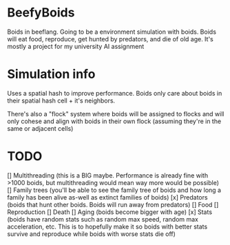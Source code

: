 # BeefyBoids
Boids in beeflang. Going to be a environment simulation with boids. Boids will eat food, reproduce, get hunted by predators, and die of old age. It's mostly a project for my university AI assignment 

# Simulation info
Uses a spatial hash to improve performance. Boids only care about boids in their spatial hash cell + it's neighbors. 

There's also a "flock" system where boids will be assigned to flocks and will only cohese and align with boids in their own flock (assuming they're in the same or adjacent cells)


# TODO

[] Multithreading (this is a BIG maybe. Performance is already fine with >1000 boids, but multithreading would mean way more would be possible)
[] Family trees (you'll be able to see the family tree of boids and how long a family has been alive as-well as extinct families of boids)
[x] Predators (boids that hunt other boids. Boids will run away from predators)
[] Food 
[] Reproduction
[] Death
[] Aging (boids become bigger with age)
[x] Stats (boids have random stats such as random max speed, random max acceleration, etc. This is to hopefully make it so boids with better stats survive and reproduce while boids with worse stats die off)


